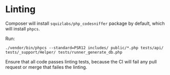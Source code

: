 Linting
=======

Composer will install ```squizlabs/php_codesniffer``` package by default,
which will install ```phpcs```.

Run:

    ./vendor/bin/phpcs --standard=PSR12 includes/ public/*.php tests/api/ tests/_support/Helper/ tests/runner_generate_db.php

Ensure that all code passes linting tests,
because the CI will fail any pull request or merge that failes the linting.
